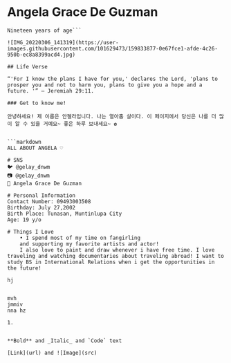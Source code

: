 # Angela Grace De Guzman
```BS in Information Technology, 
Nineteen years of age```

![IMG_20220306_141319](https://user-images.githubusercontent.com/101629473/159833877-0e67fce1-afde-4c26-950b-ec8a8399acd4.jpg)

## Life Verse

“'For I know the plans I have for you,' declares the Lord, 'plans to prosper you and not to harm you, plans to give you a hope and a future. '” — Jeremiah 29:11.

### Get to know me!

안녕하세요! 제 이름은 안젤라입니다. 나는 열아홉 살이다. 이 페이지에서 당신은 나를 더 많이 알 수 있을 거예요~ 좋은 하루 보내세요~ ✿


```markdown
ALL ABOUT ANGELA ♡

# SNS
🐦 @gelay_dnwm
📷 @gelay_dnwm
👤 Angela Grace De Guzman

# Personal Information
Contact Number: 09493003508
Birthday: July 27,2002
Birth Place: Tunasan, Muntinlupa City
Age: 19 y/o

# Things I Love
    • I spend most of my time on fangirling 
    and supporting my favorite artists and actor!
    I also love to paint and draw whenever i have free time. I love traveling and watching documentaries about traveling abroad! I want to study BS in International Relations when i get the opportunities in the future! 
   
hj


mvh    
jmmiv
nna hz

1. 


**Bold** and _Italic_ and `Code` text

[Link](url) and ![Image](src)
```






